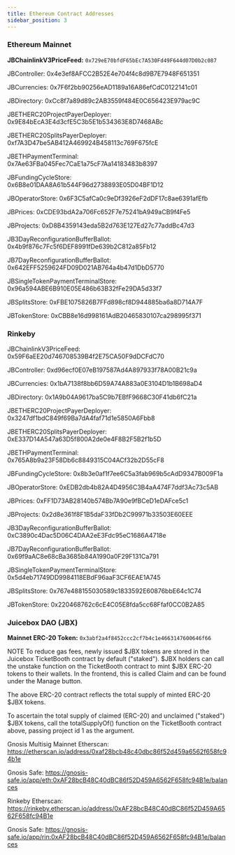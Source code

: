```yaml
---
title: Ethereum Contract Addresses
sidebar_position: 3
---
```


### Ethereum Mainnet

**JBChainlinkV3PriceFeed:** `0x729eE70bfdF65bEc7A530Fd49F644d07D0b2c087`

JBController: 0x4e3ef8AFCC2B52E4e704f4c8d9B7E7948F651351

JBCurrencies: 0x7F6f2bb90256eAD1189a16A86efCdC0122141c01

JBDirectory: 0xCc8f7a89d89c2AB3559f484E0C656423E979ac9C

JBETHERC20ProjectPayerDeployer: 0x9E84bEcA3E4d3cfE5C3b5E1b534363E8D7468ABc

JBETHERC20SplitsPayerDeployer: 0xf7A3D47be5AB412A469924B458113c769F675fcE

JBETHPaymentTerminal: 0x7Ae63FBa045Fec7CaE1a75cF7Aa14183483b8397

JBFundingCycleStore: 0x6B8e01DAA8A61b544F96d2738893E05D04BF1D12

JBOperatorStore: 0x6F3C5afCa0c9eDf3926eF2dDF17c8ae6391afEfb

JBPrices: 0xCDE93bdA2a706Fc652F7e75241bA949aCB9f4Fe5

JBProjects: 0xD8B4359143eda5B2d763E127Ed27c77addBc47d3

JB3DayReconfigurationBufferBallot: 0x4b9f876c7Fc5f6DEF8991fDe639b2C812a85Fb12

JB7DayReconfigurationBufferBallot: 0x642EFF5259624FD09D021AB764a4b47d1DbD5770

JBSingleTokenPaymentTerminalStore: 0x96a594ABE6B910E05E486b63B32fFe29DA5d33f7

JBSplitsStore: 0xFBE1075826B7FFd898cf8D944885ba6a8D714A7F

JBTokenStore: 0xCBB8e16d998161AdB20465830107ca298995f371

### Rinkeby

JBChainlinkV3PriceFeed: 0x59F6aEE20d746708539B4f2E75CA50F9dDCFdC70

JBController: 0xd96ecf0E07eB197587Ad4A897933f78A00B21c9a

JBCurrencies: 0x1bA7138f8bb6D59A74A883a0E3104D1b1B698aD4

JBDirectory: 0x1A9b04A9617ba5C9b7EBfF9668C30F41db6fC21a

JBETHERC20ProjectPayerDeployer: 0x3247df1bdC849f69Ba7dA4faf71d1e5850A6Fbb8

JBETHERC20SplitsPayerDeployer: 0xE337D14A547a63D5f800A2de0e4F8B2F5B2f1b5D

JBETHPaymentTerminal: 0x765A8b9a23F58Db6c8849315C04ACf32b2D55cF8

JBFundingCycleStore: 0x8b3e0af1f7ee6C5a3fab969b5cAdD9347B009F1a

JBOperatorStore: 0xEDB2db4b82A4D4956C3B4aA474F7ddf3Ac73c5AB

JBPrices: 0xFF1D73AB28140b574Bb7A90e9fBCeD1eDAFce5c1

JBProjects: 0x2d8e361f8F1B5daF33fDb2C99971b33503E60EEE

JB3DayReconfigurationBufferBallot: 0xC3890c4Dac5D06C4DAA2eE3Fdc95eC1686A4718e

JB7DayReconfigurationBufferBallot: 0x69f9aAC8e68cBa3685b84A1990a0F29F131Ca791

JBSingleTokenPaymentTerminalStore: 0x5d4eb71749DD9984118EBdF96aaF3CF6EAE1A745

JBSplitsStore: 0x767e488155030589c1833592E60876bbE64c1C74

JBTokenStore: 0x220468762c6cE4C05E8fda5cc68Ffaf0CC0B2A85

### Juicebox DAO (JBX)

**Mainnet ERC-20 Token:** `0x3abf2a4f8452ccc2cf7b4c1e4663147600646f66`

NOTE
To reduce gas fees, newly issued $JBX tokens are stored in the Juicebox TicketBooth contract by default ("staked"). $JBX holders can call the unstake function on the TicketBooth contract to mint $JBX ERC-20 tokens to their wallets. In the frontend, this is called Claim and can be found under the Manage button.

The above ERC-20 contract reflects the total supply of minted ERC-20 $JBX tokens.

To ascertain the total supply of claimed (ERC-20) and unclaimed ("staked") $JBX tokens, call the totalSupplyOf() function on the TicketBooth contract above, passing project id 1 as the argument.

Gnosis Multisig
Mainnet
Etherscan: https://etherscan.io/address/0xaf28bcb48c40dbc86f52d459a6562f658fc94b1e

Gnosis Safe: https://gnosis-safe.io/app/eth:0xAF28bcB48C40dBC86f52D459A6562F658fc94B1e/balances

Rinkeby
Etherscan: https://rinkeby.etherscan.io/address/0xAF28bcB48C40dBC86f52D459A6562F658fc94B1e

Gnosis Safe: https://gnosis-safe.io/app/rin:0xAF28bcB48C40dBC86f52D459A6562F658fc94B1e/balances
